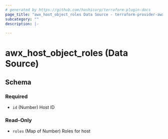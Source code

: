 ```yaml
---
# generated by https://github.com/hashicorp/terraform-plugin-docs
page_title: "awx_host_object_roles Data Source - terraform-provider-awx"
subcategory: ""
description: |-
  
---
```


# awx_host_object_roles (Data Source)





<!-- schema generated by tfplugindocs -->
## Schema

### Required

- `id` (Number) Host ID

### Read-Only

- `roles` (Map of Number) Roles for host
